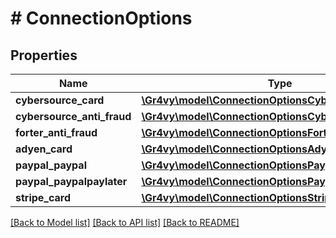 # # ConnectionOptions

## Properties

Name | Type | Description | Notes
------------ | ------------- | ------------- | -------------
**cybersource_card** | [**\Gr4vy\model\ConnectionOptionsCybersourceCard**](ConnectionOptionsCybersourceCard.md) |  | [optional]
**cybersource_anti_fraud** | [**\Gr4vy\model\ConnectionOptionsCybersourceAntiFraud**](ConnectionOptionsCybersourceAntiFraud.md) |  | [optional]
**forter_anti_fraud** | [**\Gr4vy\model\ConnectionOptionsForterAntiFraud**](ConnectionOptionsForterAntiFraud.md) |  | [optional]
**adyen_card** | [**\Gr4vy\model\ConnectionOptionsAdyenCard**](ConnectionOptionsAdyenCard.md) |  | [optional]
**paypal_paypal** | [**\Gr4vy\model\ConnectionOptionsPaypalPaypal**](ConnectionOptionsPaypalPaypal.md) |  | [optional]
**paypal_paypalpaylater** | [**\Gr4vy\model\ConnectionOptionsPaypalPaypal**](ConnectionOptionsPaypalPaypal.md) |  | [optional]
**stripe_card** | [**\Gr4vy\model\ConnectionOptionsStripeCard**](ConnectionOptionsStripeCard.md) |  | [optional]

[[Back to Model list]](../../README.md#models) [[Back to API list]](../../README.md#endpoints) [[Back to README]](../../README.md)
